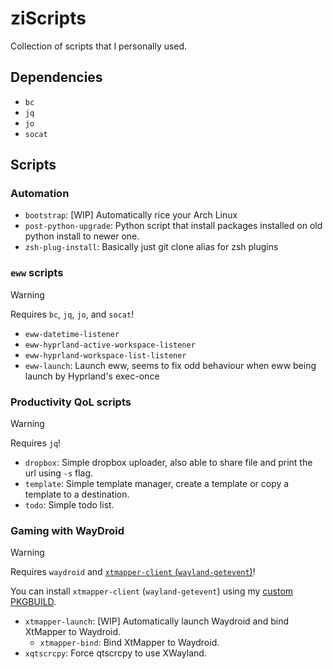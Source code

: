 # ziScripts

Collection of scripts that I personally used.

## Dependencies
- `bc`
- `jq`
- `jo`
- `socat`

## Scripts

### Automation
- `bootstrap`: [WIP] Automatically rice your Arch Linux
- `post-python-upgrade`: Python script that install packages installed on old python install to newer one.
- `zsh-plug-install`: Basically just git clone alias for zsh plugins

### `eww` scripts

> [!WARNING]
> Requires `bc`, `jq`, `jo`, and `socat`!

- `eww-datetime-listener`
- `eww-hyprland-active-workspace-listener`
- `eww-hyprland-workspace-list-listener`
- `eww-launch`: Launch eww, seems to fix odd behaviour when eww being launch by Hyprland's exec-once

### Productivity QoL scripts

> [!WARNING]
> Requires `jq`!

- `dropbox`: Simple dropbox uploader, also able to share file and print the url using `-s` flag.
- `template`: Simple template manager, create a template or copy a template to a destination.
- `todo`: Simple todo list.

### Gaming with WayDroid

> [!WARNING]
> Requires `waydroid` and [`xtmapper-client` (`wayland-getevent`)](https://github.com/null2264/wayland-getevent)!
>
> You can install `xtmapper-client` (`wayland-getevent`) using my [custom PKGBUILD](https://github.com/null2264/pkgbuilds/tree/485e81a751e97608f74a8913f7853559b53d4cc0/xtmapper-client-git).

- `xtmapper-launch`: [WIP] Automatically launch Waydroid and bind XtMapper to Waydroid.
  - `xtmapper-bind`: Bind XtMapper to Waydroid.
- `xqtscrcpy`: Force qtscrcpy to use XWayland.

